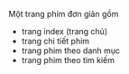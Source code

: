 Một trang phim đơn giản gồm 
- trang index (trang chủ)
- trang chi tiết phim
- trang phim theo danh mục
- trang phim theo tìm kiếm
